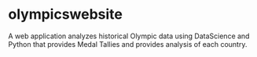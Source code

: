 # olympicswebsite
A web application analyzes historical Olympic data using DataScience and Python that provides Medal Tallies and provides analysis of each country.
